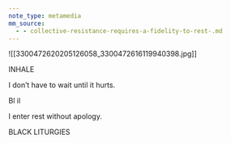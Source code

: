 ```yaml
---
note_type: metamedia
mm_source:
  - - collective-resistance-requires-a-fidelity-to-rest-.md
---
```


![[3300472620205126058_3300472616119940398.jpg]]

INHALE

I don’t have to wait until it hurts.

Bl il

I enter rest without apology.

BLACK LITURGIES

